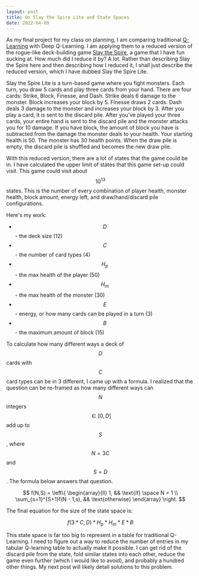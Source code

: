 ```yaml
---
layout: post
title: On Slay the Spire Lite and State Spaces
date: 2022-04-09
---
```


As my final project for my class on planning, I am comparing traditional [Q-Learning](https://en.wikipedia.org/wiki/Q-learning) with Deep Q-Learning. I am applying them to a reduced version of the rogue-like deck-building game [Slay the Spire](https://store.steampowered.com/app/646570/Slay_the_Spire/), a game that I have fun sucking at. How much did I reduce it by? A lot. Rather than describing Slay the Spire here and then describing how I reduced it, I shall just describe the reduced version, which I have dubbed Slay the Spire Lite.

Slay the Spire Lite is a turn-based game where you fight monsters. Each turn, you draw 5 cards and play three cards from your hand. There are four cards: Strike, Block, Finesse, and Dash. Strike deals 6 damage to the monster. Block increases your block by 5. Finesse draws 2 cards. Dash deals 3 damage to the monster and increases your block by 3. After you play a card, it is sent to the discard pile. After you've played your three cards, your entire hand is sent to the discard pile and the monster attacks you for 10 damage. If you have block, the amount of block you have is subtracted from the damage the monster deals to your health. Your starting health is 50. The monster has 30 health points. When the draw pile is empty, the discard pile is shuffled and becomes the new draw pile.

With this reduced version, there are a lot of states that the game could be in. I have calculated the upper limit of states that this game set-up could visit. This game could visit about $$10^{13}$$ states. This is the number of every combination of player health, monster health, block amount, energy left, and draw/hand/discard pile configurations.  

Here's my work:

- $$D$$ - the deck size (12)
- $$C$$ - the number of card types (4) 
- $$H_p$$ - the max health of the player (50)
- $$H_m$$ - the max health of the monster (30)
- $$E$$ - energy, or how many cards can be played in a turn (3)
- $$B$$ - the maximum amount of block (15) 

To calculate how many different ways a deck of $$D$$ cards with $$C$$ card types can be in 3 different, I came up with a formula. I realized that the question can be re-framed as how many different ways can $$N$$ integers $$\in [0, D]$$ add up to $$S$$, where $$N = 3C$$ and $$S = D$$. The formula below answers that question. 

$$
f(N,S) = 
\left\{ 
  \begin{array}{ll} 
    1, && \text{if} \space N = 1 \\ 
    \sum_{s=1}^{S+1}f(N - 1,s), && \text{otherwise} 
  \end{array} 
\right.
$$

The final equation for the size of the state space is:

$$f(3*C,D) * H_p * H_m * E * B$$

This state space is far too big to represent in a table for traditional Q-Learning. I need to figure out a way to reduce the number of entries in my tabular Q-learning table to actually make it possible. I can get rid of the discard pile from the state, fold similar states into each other, reduce the game even further (which I would like to avoid), and probably a hundred other things. My next post will likely detail solutions to this problem.  
